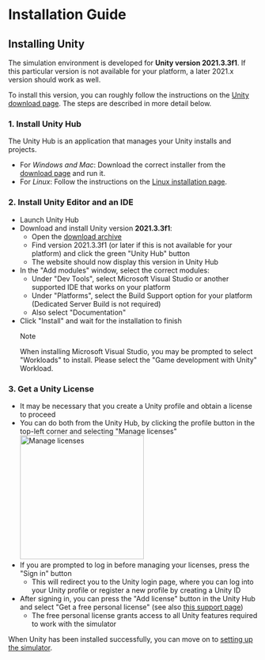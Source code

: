 # Installation Guide

## Installing Unity

The simulation environment is developed for **Unity version 2021.3.3f1**.
If this particular version is not available for your platform, a later 2021.x version should work as well.

To install this version, you can roughly follow the instructions on the [Unity download page][1].
The steps are described in more detail below.

### 1. Install Unity Hub

The Unity Hub is an application that manages your Unity installs and projects.

- For *Windows and Mac*: Download the correct installer from the [download page][1] and run it.
- For *Linux*: Follow the instructions on the [Linux installation page][2].

### 2. Install Unity Editor and an IDE

- Launch Unity Hub
- Download and install Unity version **2021.3.3f1**:
	- Open the [download archive][3]
	- Find version 2021.3.3f1 (or later if this is not available for your platform) and click the green "Unity Hub" button
	- The website should now display this version in Unity Hub
- In the "Add modules" window, select the correct modules:
	- Under "Dev Tools", select Microsoft Visual Studio or another supported IDE that works on your platform
	- Under "Platforms", select the Build Support option for your platform (Dedicated Server Build is not required)
	- Also select "Documentation"
- Click "Install" and wait for the installation to finish
	> [!NOTE]
	> When installing Microsoft Visual Studio, you may be prompted to select "Workloads" to install. Please select the "Game development with Unity" Workload.

### 3. Get a Unity License

- It may be necessary that you create a Unity profile and obtain a license to proceed
- You can do both from the Unity Hub, by clicking the profile button in the top-left corner and selecting "Manage licenses"  
	<img src="~/images/unity_licenses.png" alt="Manage licenses" title="Manage licenses from Unity Hub" width="250"/>
- If you are prompted to log in before managing your licenses, press the "Sign in" button
	- This will redirect you to the Unity login page, where you can log into your Unity profile or register a new profile by creating a Unity ID
- After signing in, you can press the "Add license" button in the Unity Hub and select "Get a free personal license" (see also [this support page][4])
	- The free personal license grants access to all Unity features required to work with the simulator

When Unity has been installed successfully, you can move on to [setting up the simulator](sim.md).

[1]: https://unity.com/download
[2]: https://docs.unity3d.com/hub/manual/InstallHub.html#install-hub-linux
[3]: https://unity3d.com/get-unity/download/archive?_ga=2.168415331.391564407.1667555100-1263457702.1655223585
[4]: https://support.unity.com/hc/en-us/articles/211438683-How-do-I-activate-my-license-
